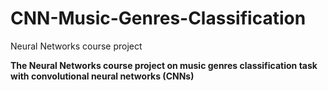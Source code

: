 # CNN-Music-Genres-Classification
Neural Networks course project

 **The Neural Networks course project on music genres classification task with convolutional neural networks (CNNs)**
